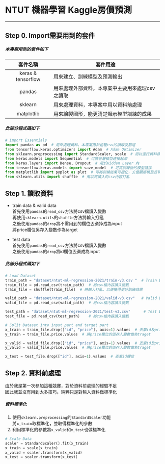 # NTUT 機器學習 Kaggle房價預測
---
## Step 0. Import需要用到的套件
##### 本專案用到的套件如下
|套件名稱|套件用途|
|:---:|---|
|keras & tensorflow|用來建立、訓練模型及預測輸出|
|pandas|用來處理外部資料，本專案中主要用來處理csv之讀取|
|sklearn|用來處理資料，本專案中用以資料前處理|
|matplotlib|用來繪製圖形，能更清楚顯示模型訓練的成果|

##### 此部分程式碼如下
```python
# import Essentials
import pandas as pd  # 用來處理資料，本專案用於處理csv的讀取及篩選
from tensorflow.keras.optimizers import Adam  # Adam Optimizer
from sklearn.preprocessing import StandardScaler, scale  # 用以進行資料標準化
from keras.models import Sequential  # 可將各層模型連接起來
from keras.layers import Dense, Dropout  # 用於Hidden Layer 內
from tensorflow.keras.models import save_model  # 可將訓練後的模型儲存 
from matplotlib import pyplot as plot  # 可將訓練結果可視化，方便觀察模型表現
from sklearn.utils import shuffle  # 用以將讀入的csv內容打亂
```

## Step 1. 讀取資料
* train data & valid data <br/>
首先使用`pandas`的`read_csv`方法將csv檔讀入變數 <br/>
再使用`sklearn.utils`的`shuffle`方法將輸入打亂 <br/>
之後使用`pandas`的`drop`將不需用到的欄位丟棄掉成為input <br/>
將price欄位另存入變數作為target <br/>

* test data <br/>
首先使用`pandas`的`read_csv`方法將csv檔讀入變數 <br/>
之後使用`pandas`的`drop`將id欄位丟棄成為input <br/>

##### 此部分程式碼如下
```python
# Load Dataset
train_path = "dataset/ntut-ml-regression-2021/train-v3.csv "  # Train Dataset的path
train_file = pd.read_csv(train_path)  # 將csv檔內容讀入變數
train_file = shuffle(train_file)  # 將輸入打亂，以便獲得更好訓練效果

valid_path = "dataset/ntut-ml-regression-2021/valid-v3.csv"   # Valid Dataset的path
valid_file = pd.read_csv(valid_path)  # 將csv檔內容讀入變數

test_path = "dataset/ntut-ml-regression-2021/test-v3.csv"      # Test Dataset的path
test_file = pd.read_csv(test_path)    # 將csv檔內容讀入變數

# Split Dataset into input part and target part
x_train = train_file.drop(["id", "price"], axis=1).values  # 丟棄id及price欄位
y_train = train_file.price.values  # 將price欄位的值存入變數做為traget

x_valid = valid_file.drop(["id", "price"], axis=1).values  # 丟棄id及price欄位
y_valid = valid_file.price.values  # 將price欄位的值存入變數做為traget

x_test = test_file.drop(["id"], axis=1).values  # 丟棄id欄位
```

## Step 2. 資料前處理
由於我是第一次參加這種競賽，對於資料前處理的經驗不足 <br/>
因此我並沒有用到太多技巧，純粹只是對輸入資料做標準化
##### 資料標準化
1. 使用`sklearn.preprocessing`的`StandardScaler`功能<br/>
將`x_train`取標準化，並取得標準化的參數
2. 利用標準化的參數將`x_valid`和`x_test`也做標準化
``` python
# Scale Data
scaler = StandardScaler().fit(x_train)
x_train = scale(x_train)
x_valid = scaler.transform(x_valid)
x_test = scaler.transform(x_test)
```
